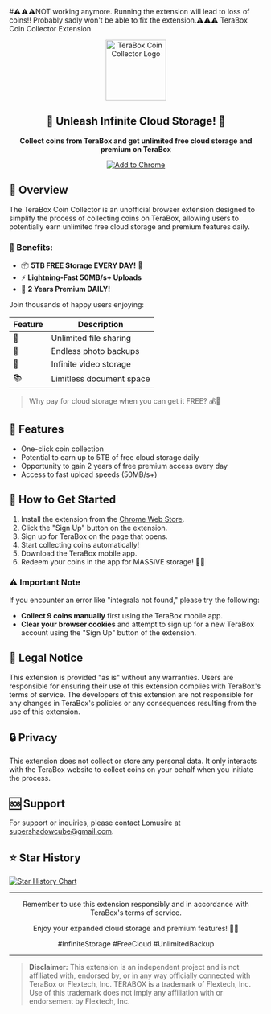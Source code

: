 #⚠️⚠️⚠️NOT working anymore. Running the extension will lead to loss of coins!! Probably sadly won't be able to fix the extension.⚠️⚠️⚠️  TeraBox Coin Collector Extension

<p align="center">
  <img src="https://lh3.googleusercontent.com/XYKN1D9li5yEPEkDN-tqDGvfhl3_wrW6eTe1zqQACZEGDxiFSmVPjokPY4ZomDojvruK06d1GtbZfhBckTR55Nbp=s120" alt="TeraBox Coin Collector Logo" width="120"/>
</p>

<h2 align="center">🚀 Unleash Infinite Cloud Storage! 🌟</h2>

<p align="center">
  <strong>Collect coins from TeraBox and get unlimited free cloud storage and premium on TeraBox</strong>
</p>

<p align="center">
  <a href="https://chromewebstore.google.com/detail/terabox-coin-collector/hbekcbjbdkcoggmjnpnffioipgadlkfl">
    <img src="https://img.shields.io/badge/Chrome-Add%20to%20Browser-4285F4?style=for-the-badge&logo=google-chrome&logoColor=white" alt="Add to Chrome">
  </a>
</p>

## 🌟 Overview

The TeraBox Coin Collector is an unofficial browser extension designed to simplify the process of collecting coins on TeraBox, allowing users to potentially earn unlimited free cloud storage and premium features daily.

### 🎁 Benefits:

- 📦 **5TB FREE Storage EVERY DAY!** 🔄
- ⚡ **Lightning-Fast 50MB/s+ Uploads**
- 🔑 **2 Years Premium DAILY!**

Join thousands of happy users enjoying:

| Feature | Description |
|---------|-------------|
| 🌈 | Unlimited file sharing |
| 📸 | Endless photo backups |
| 🎥 | Infinite video storage |
| 📚 | Limitless document space |

> Why pay for cloud storage when you can get it FREE? 💰💸

## 🚀 Features

- One-click coin collection
- Potential to earn up to 5TB of free cloud storage daily
- Opportunity to gain 2 years of free premium access every day
- Access to fast upload speeds (50MB/s+)

## 🔧 How to Get Started

1. Install the extension from the [Chrome Web Store](https://chromewebstore.google.com/detail/terabox-coin-collector/hbekcbjbdkcoggmjnpnffioipgadlkfl).
2. Click the "Sign Up" button on the extension.
3. Sign up for TeraBox on the page that opens.
4. Start collecting coins automatically!
5. Download the TeraBox mobile app.
6. Redeem your coins in the app for MASSIVE storage! 📱💎

### ⚠️ Important Note

If you encounter an error like "integrala not found," please try the following:

- **Collect 9 coins manually** first using the TeraBox mobile app.
- **Clear your browser cookies** and attempt to sign up for a new TeraBox account using the "Sign Up" button of the extension.

## 📜 Legal Notice

This extension is provided "as is" without any warranties. Users are responsible for ensuring their use of this extension complies with TeraBox's terms of service. The developers of this extension are not responsible for any changes in TeraBox's policies or any consequences resulting from the use of this extension.

## 🔒 Privacy

This extension does not collect or store any personal data. It only interacts with the TeraBox website to collect coins on your behalf when you initiate the process.

## 🆘 Support

For support or inquiries, please contact Lomusire at [supershadowcube@gmail.com](mailto:supershadowcube@gmail.com).

## ⭐ Star History

[![Star History Chart](https://api.star-history.com/svg?repos=Lomusire/unlimited-cloud-storage&type=Date)](https://star-history.com/#Lomusire/unlimited-cloud-storage&Date)

---

<p align="center">
  Remember to use this extension responsibly and in accordance with TeraBox's terms of service.
</p>

<p align="center">
  Enjoy your expanded cloud storage and premium features! 👋💾
</p>

<p align="center">
  #InfiniteStorage #FreeCloud #UnlimitedBackup
</p>

---

> **Disclaimer:** This extension is an independent project and is not affiliated with, endorsed by, or in any way officially connected with TeraBox or Flextech, Inc. TERABOX is a trademark of Flextech, Inc. Use of this trademark does not imply any affiliation with or endorsement by Flextech, Inc.
